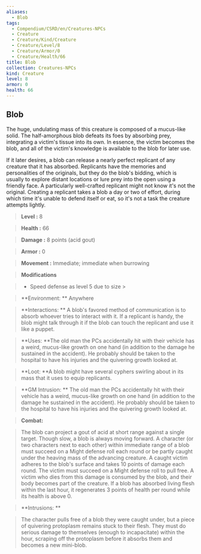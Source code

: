 ```yaml
---
aliases:
  - Blob
tags:
  - Compendium/CSRD/en/Creatures-NPCs
  - Creature
  - Creature/Kind/Creature
  - Creature/Level/8
  - Creature/Armor/0
  - Creature/Health/66
title: Blob
collection: Creatures-NPCs
kind: Creature
level: 8
armor: 0
health: 66
---
```

## Blob    
The huge, undulating mass of this creature is composed of a mucus-like solid. The half-amorphous blob defeats its foes by absorbing prey, integrating a victim's tissue into its own. In essence, the victim becomes the blob, and all of the victim's knowledge is available to the blob for later use.  
If it later desires, a blob can release a nearly perfect replicant of any creature that it has absorbed. Replicants have the memories and personalities of the originals, but they do the blob's bidding, which is usually to explore distant locations or lure prey into the open using a friendly face. A particularly well-crafted replicant might not know it's not the original. Creating a replicant takes a blob a day or two of effort, during which time it's unable to defend itself or eat, so it's not a task the creature attempts lightly.    
  
    
> **Level :** 8    
> **Health :** 66    
> **Damage :** 8 points (acid gout)    
> **Armor :** 0    
> **Movement :** Immediate; immediate when burrowing    
> **Modifications**    
>- Speed defense as level 5 due to size >  
>    
> **Environment: ** Anywhere    
> **Interactions: ** A blob's favored method of communication is to absorb whoever tries to interact with it. If a replicant is handy, the blob might talk through it if the blob can touch the replicant and use it like a puppet.    
> **Uses: **The old man the PCs accidentally hit with their vehicle has a weird, mucus-like growth on one hand (in addition to the damage he sustained in the accident). He probably should be taken to the hospital to have his injuries and the quivering growth looked at.    
> **Loot: **A blob might have several cyphers swirling about in its mass that it uses to equip replicants.    
> **GM Intrusion: ** The old man the PCs accidentally hit with their vehicle has a weird, mucus-like growth on one hand (in addition to the damage he sustained in the accident). He probably should be taken to the hospital to have his injuries and the quivering growth looked at.    
  
> **Combat:**   
> The blob can project a gout of acid at short range against a single target. Though slow, a blob is always moving forward. A character (or two characters next to each other) within immediate range of a blob must succeed on a Might defense roll each round or be partly caught under the heaving mass of the advancing creature. A caught victim adheres to the blob's surface and takes 10 points of damage each round. The victim must succeed on a Might defense roll to pull free. A victim who dies from this damage is consumed by the blob, and their body becomes part of the creature. If a blob has absorbed living flesh within the last hour, it regenerates 3 points of health per round while its health is above 0.    
    
  
> **Intrusions: **   
> The character pulls free of a blob they were caught under, but a piece of quivering protoplasm remains stuck to their flesh. They must do serious damage to themselves (enough to incapacitate) within the hour, scraping off the protoplasm before it absorbs them and becomes a new mini-blob.    
